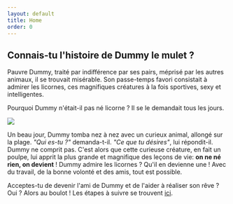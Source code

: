 ```yaml
---
layout: default
title: Home
order: 0
---
```



## Connais-tu l'histoire de Dummy le mulet ?

Pauvre Dummy, traité par indifférence par ses pairs, méprisé par les autres animaux, il se trouvait misérable.
Son passe-temps favori consistait à admirer les licornes, ces magnifiques créatures à la fois sportives, sexy et intelligentes.

Pourquoi Dummy n'était-il pas né licorne ? Il se le demandait tous les jours.


<img class="licorne" src="{{ site.baseurl }}/media/bluemasterunicorn.png"/>


Un beau jour, Dummy tomba nez à nez avec un curieux animal, allongé sur la plage. _"Qui es-tu ?"_ demanda-t-il. _"Ce que tu désires"_, lui répondit-il. Dummy ne comprit pas. C'est alors que cette curieuse créature, en fait un poulpe, lui apprit la plus grande et magnifique des leçons de vie: __on ne né rien, on devient__ ! Dummy admire les licornes ? Qu'il en devienne une ! Avec du travail, de la bonne volonté et des amis, tout est possible.

Acceptes-tu de devenir l'ami de Dummy et de l'aider à réaliser son rêve ? Oui ? Alors au boulot ! Les étapes à suivre se trouvent  <a href="{{ site.baseurl }}/pages/tutorials.html">ici</a>.
